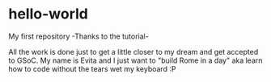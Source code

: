 # hello-world
My first repository -Thanks to the tutorial-

All the work is done just to get a little closer to my dream and get accepted to GSoC.
My name is Evita and I just want to "build Rome in a day" aka learn how to code without the tears wet my keyboard :P

